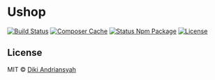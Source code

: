 # Ushop

[![Build Status](https://api.travis-ci.org/dikiaap/ushop.svg)](https://travis-ci.org/dikiaap/ushop)
[![Composer Cache](https://shield.with.social/cc/github/dikiaap/ushop/master.svg)](https://packagist.org/packages/laravel/framework)
[![Status Npm Package](https://david-dm.org/dikiaap/ushop.svg)](https://david-dm.org/dikiaap/ushop)
[![License](https://img.shields.io/badge/license-MIT-blue.svg)](https://github.com/dikiaap/ushop)

## License

MIT © [Diki Andriansyah](https://dikiaap.id)